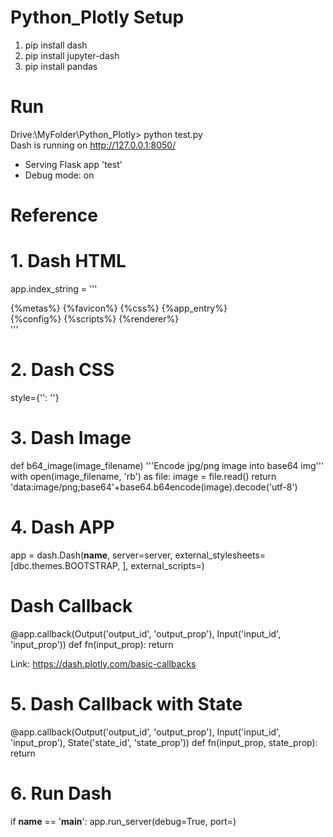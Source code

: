# Python_Plotly Setup
1. pip install dash
2. pip install jupyter-dash
3. pip install pandas


# Run 

Drive:\MyFolder\Python_Plotly> python test.py   
Dash is running on http://127.0.0.1:8050/   

 * Serving Flask app 'test'
 * Debug mode: on

# Reference

# 1. Dash HTML
app.index_string = '''
<!DOCTYPE html>
<html>
    <head>
        {%metas%}
        <title>{%title%}</title>
        {%favicon%}
        {%css%}
    </head>
    <body>
        {%app_entry%}
        <footer>
            {%config%}
            {%scripts%}
            {%renderer%}
        </footer>
    </body>
</html>
'''

# 2. Dash CSS
style={'': ''}

# 3. Dash Image
def b64_image(image_filename)
    '''Encode jpg/png image into base64 img'''
    with open(image_filename, 'rb') as file:
        image = file.read()
    return 'data:image/png;base64'+base64.b64encode(image).decode('utf-8')

# 4. Dash APP
app = dash.Dash(__name__,
    server=server,
    external_stylesheets=[dbc.themes.BOOTSTRAP, ],
    external_scripts=)

# Dash Callback

@app.callback(Output('output_id', 'output_prop'), 
            Input('input_id', 'input_prop'))
def fn(input_prop):
    return 

Link: https://dash.plotly.com/basic-callbacks

# 5. Dash Callback with State
@app.callback(Output('output_id', 'output_prop'), 
            Input('input_id', 'input_prop'),
            State('state_id', 'state_prop'))
def fn(input_prop, state_prop):
    return

# 6. Run Dash 
if __name__ == '__main__':
    app.run_server(debug=True, port=)